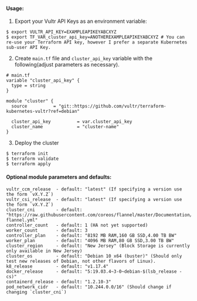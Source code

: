 #### Usage:
1. Export your Vultr API Keys as an environment variable:
```
$ export VULTR_API_KEY=EXAMPLEAPIKEYABCXYZ
$ export TF_VAR_cluster_api_key=ANOTHEREXAMPLEAPIKEYABCXYZ # You can re-use your Terraform API key, however I prefer a separate Kubernetes sub-user API Key.
```
2. Create `main.tf` file and `cluster_api_key` variable with the following(adjust parameters as necessary). 
```
# main.tf
variable "cluster_api_key" {
  type = string
}

module "cluster" {
  source          = "git::https://github.com/vultr/terraform-kubernetes-vultr?ref=debian"

  cluster_api_key          = var.cluster_api_key                       
  cluster_name             = "cluster-name"
}
```
3. Deploy the cluster
```
$ terraform init
$ terraform validate
$ terraform apply
```

#### Optional module parameters and defaults:
```
vultr_ccm_release  - default: "latest" (If specifying a version use the form `vX.Y.Z`)
vultr_csi_release  - default: "latest" (If specifying a version use the form `vX.Y.Z`)
cluster_cni        - default: "https://raw.githubusercontent.com/coreos/flannel/master/Documentation/kube-flannel.yml"
controller_count   - default: 1 (HA not yet supported)
worker_count       - default: 3
controller_plan    - default: "8192 MB RAM,160 GB SSD,4.00 TB BW"
worker_plan        - default: "4096 MB RAM,80 GB SSD,3.00 TB BW"
cluster_region     - default: "New Jersey" (Block Storage is currently only available in New Jersey)
cluster_os         - default: "Debian 10 x64 (buster)" (Should only test new releases of Debian, not other flavors of Linux).
k8_release         - default: "v1.17.4"
docker_release     - default: "5:19.03.4~3-0~debian-$(lsb_release -cs)"
containerd_release - default: "1.2.10-3"
pod_network_cidr   - default: "10.244.0.0/16" (Should change if changing `cluster_cni`) 
```


                
